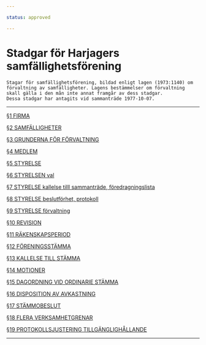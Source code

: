 ```yaml
---

status: approved

---
```


# Stadgar för Harjagers samfällighetsförening

    Stagar för samfällighetsförening, bildad enligt lagen (1973:1140) om förvaltning av samfälligheter. Lagens bestämmelser om förvaltning skall gälla i den mån inte annat framgår av dess stadgar.
    Dessa stadgar har antagits vid sammanträde 1977-10-07.

<hr>

  [§1 FIRMA][§01]

  [§2 SAMFÄLLIGHETER][§02]

  [§3 GRUNDERNA FÖR FÖRVALTNING][§03]

  [§4 MEDLEM][§04]

  [§5 STYRELSE][§05]

  [§6 STYRELSEN val][§06]

  [§7 STYRELSE kallelse tilll sammanträde, föredragningslista][§07]

  [§8 STYRELSE beslutförhet, protokoll][§08]

  [§9 STYRELSE förvaltning][§09]

  [§10 REVISION][§10]

  [§11 RÄKENSKAPSPERIOD][§11]

  [§12 FÖRENINGSSTÄMMA][§12]

  [§13 KALLELSE TILL STÄMMA][§13]

  [§14 MOTIONER][§14]

  [§15 DAGORDNING VID ORDINARIE STÄMMA][§15]

  [§16 DISPOSITION AV AVKASTNING][§16]

  [§17 STÄMMOBESLUT][§17]

  [§18 FLERA VERKSAMHETGRENAR][§18]

  [§19 PROTOKOLLSJUSTERING TILLGÄNGLIGHÅLLANDE][§19]

<hr>

[§01]: stadgar_paragraf_01
[§02]: stadgar_paragraf_02
[§03]: stadgar_paragraf_03
[§04]: stadgar_paragraf_04
[§05]: stadgar_paragraf_05
[§06]: stadgar_paragraf_06
[§07]: stadgar_paragraf_07
[§08]: stadgar_paragraf_08
[§09]: stadgar_paragraf_09
[§10]: stadgar_paragraf_10

[§11]: stadgar_paragraf_11
[§12]: stadgar_paragraf_12
[§13]: stadgar_paragraf_13
[§14]: stadgar_paragraf_14
[§15]: stadgar_paragraf_15
[§16]: stadgar_paragraf_16
[§17]: stadgar_paragraf_17
[§18]: stadgar_paragraf_18
[§19]: stadgar_paragraf_19



